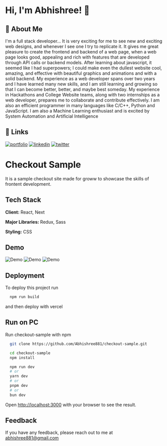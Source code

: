 # Hi, I'm Abhishree! 👋

## 🚀 About Me

I'm a full stack developer...
It is very exciting for me to see new and exciting web designs, and whenever I see one I try to replicate it. It gives me great pleasure to create the frontend and backend of a web page, when a web page looks good, appealing and rich with features that are developed through API calls or backend models. After learning about javascript, it seemed like I had superpowers; I could make even the dullest website cool, amazing, and effective with beautiful graphics and animations and with a solid backend. My experience as a web developer spans over two years and I have learned many new skills, and I am still learning and growing so that I can become better, better, and maybe best someday. My experience in Hackathons and College Website teams, along with two internships as a web developer, prepares me to collaborate and contribute effectively. I am also an efficient programmer in many languages like C/C++, Python and JavaScript. I am also a Machine Learning enthusiast and is excited by System Automation and Artificial Intelligence

## 🔗 Links

[![portfolio](https://img.shields.io/badge/my_portfolio-000?style=for-the-badge&logo=ko-fi&logoColor=white)](https://abhishree-portfolio.web.app/)
[![linkedin](https://img.shields.io/badge/linkedin-0A66C2?style=for-the-badge&logo=linkedin&logoColor=white)](https://www.linkedin.com/in/abhishree-451394201/)
[![twitter](https://img.shields.io/badge/twitter-1DA1F2?style=for-the-badge&logo=twitter&logoColor=white)](https://twitter.com/abhishree881)

# Checkout Sample

It is a sample checkout site made for groww to showcase the skills of frontent development.

## Tech Stack

**Client:** React, Next

**Major Libraries:** Redux, Sass

**Styling:** CSS

## Demo

![Demo](https://i.postimg.cc/pV5DCJQt/Insta-Payments.png)
![Demo](https://i.postimg.cc/DZJBqkf9/Insta-Payments.png)
![Demo](https://i.postimg.cc/15rhg6jp/Insta-Payments.png)

## Deployment

To deploy this project run

```bash
  npm run build
```

and then deploy with vercel

## Run on PC

Run checkout-sample with npm

```bash
  git clone https://github.com/Abhishree881/checkout-sample.git
```

```bash
  cd checkout-sample
  npm install
```

```bash
  npm run dev
  # or
  yarn dev
  # or
  pnpm dev
  # or
  bun dev
```
Open [http://localhost:3000](http://localhost:3000) with your browser to see the result.

## Feedback

If you have any feedback, please reach out to me at abhishree881@gmail.com
